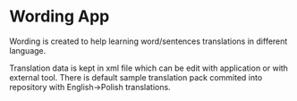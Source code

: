 Wording App
==========
Wording is created to help learning word/sentences translations in different language.

Translation data is kept in xml file which can be edit with application or with external tool.
There is default sample translation pack commited into repository with English->Polish translations.


